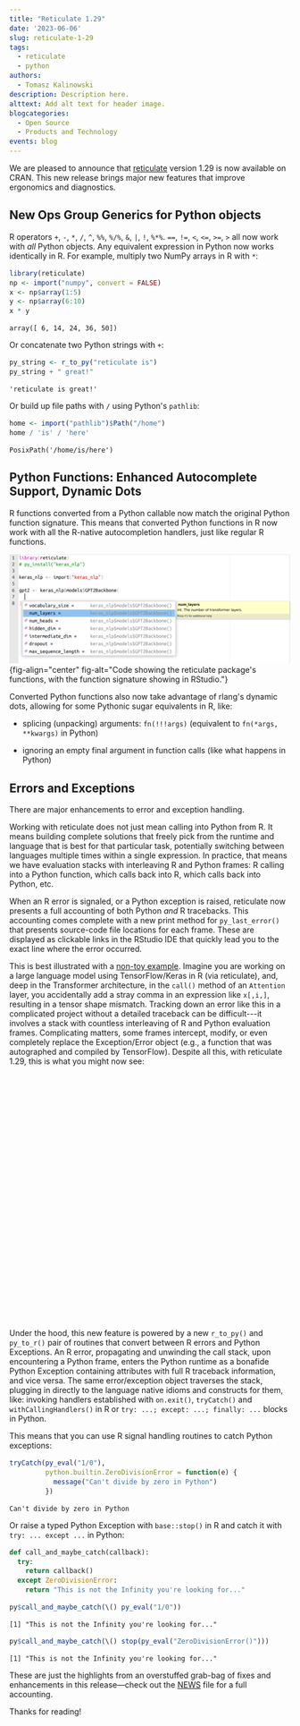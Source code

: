 ```yaml
---
title: "Reticulate 1.29"
date: '2023-06-06'
slug: reticulate-1-29
tags:
  - reticulate
  - python
authors:
  - Tomasz Kalinowski
description: Description here.
alttext: Add alt text for header image.
blogcategories:
  - Open Source
  - Products and Technology
events: blog
---
```


We are pleased to announce that [reticulate](https://rstudio.github.io/reticulate/) version 1.29 is now available on CRAN. This new release brings major new features that improve
ergonomics and diagnostics.

## New Ops Group Generics for Python objects

R operators `+`, `-`, `*`, `/`, `^`, `%%`, `%/%`, `&`, `|`, `!`, `%*%`.
`==`, `!=`, `<`, `<=`, `>=`, `>` all now work with *all* Python objects.
Any equivalent expression in Python now works identically in R. For
example, multiply two NumPy arrays in R with `*`:

``` r
library(reticulate)
np <- import("numpy", convert = FALSE)
x <- np$array(1:5)
y <- np$array(6:10)
x * y
```

    array([ 6, 14, 24, 36, 50])

Or concatenate two Python strings with `+`:

``` r
py_string <- r_to_py("reticulate is")
py_string + " great!"
```

    'reticulate is great!'

Or build up file paths with `/` using Python's `pathlib`:

``` r
home <- import("pathlib")$Path("/home")
home / 'is' / 'here'
```

    PosixPath('/home/is/here')

## Python Functions: Enhanced Autocomplete Support, Dynamic Dots

R functions converted from a Python callable now match the original Python
function signature. This means that converted Python functions in R now
work with all the R-native autocompletion handlers, just like regular R
functions.

![](image1.png){fig-align="center" fig-alt="Code showing the reticulate package's functions, with the function signature showing in RStudio."}

Converted Python functions also now take advantage of rlang's dynamic
dots, allowing for some Pythonic sugar equivalents in R, like:

-   splicing (unpacking) arguments: `fn(!!!args)` (equivalent to
    `fn(*args, **kwargs)` in Python)

-   ignoring an empty final argument in function calls (like what happens in
    Python)

## Errors and Exceptions

There are major enhancements to error and exception handling.

Working with reticulate does not just mean calling into Python from R.
It means building complete solutions that freely pick from the runtime
and language that is best for that particular task, potentially
switching between languages multiple times within a single expression.
In practice, that means we have evaluation stacks with interleaving R and Python frames: R calling into a Python function, which calls back into R, which calls back into Python, etc.

When an R error is signaled, or a Python exception is raised, reticulate
now presents a full accounting of both Python *and* R tracebacks. This accounting comes complete with a new print method for `py_last_error()` that presents source-code file locations for each frame. These are displayed as clickable links in the RStudio IDE that quickly lead you to the exact line where the error occurred.

This is best illustrated with a [non-toy
example](https://blogs.rstudio.com/ai/posts/2023-05-25-llama-tensorflow-keras/).
Imagine you are working on a large language model using TensorFlow/Keras
in R (via reticulate), and, deep in the Transformer architecture, in the `call()` method of
an `Attention` layer, you accidentally add a stray comma in an
expression like `x[,i,]`, resulting in a tensor shape mismatch. Tracking
down an error like this in a complicated project without a detailed
traceback can be difficult---it involves a stack with countless
interleaving of R and Python evaluation frames. Complicating matters,
some frames intercept, modify, or even completely replace the
Exception/Error object (e.g., a function that was autographed and
compiled by TensorFlow). Despite all this, with reticulate 1.29, this is
what you might now see:

<center><script src="https://fast.wistia.com/embed/medias/x9c6s8gcx7.jsonp" async></script><script src="https://fast.wistia.com/assets/external/E-v1.js" async></script><div class="wistia_responsive_padding" style="padding:87.5% 0 0 0;position:relative;"><div class="wistia_responsive_wrapper" style="height:100%;left:0;position:absolute;top:0;width:100%;"><div class="wistia_embed wistia_async_x9c6s8gcx7 videoFoam=true" style="height:100%;position:relative;width:100%"><div class="wistia_swatch" style="height:100%;left:0;opacity:0;overflow:hidden;position:absolute;top:0;transition:opacity 200ms;width:100%;"><img src="https://fast.wistia.com/embed/medias/x9c6s8gcx7/swatch" style="filter:blur(5px);height:100%;object-fit:contain;width:100%;" alt="" aria-hidden="true" onload="this.parentNode.style.opacity=1;" /></div></div></div></div></center>

Under the hood, this new feature is powered by a new `r_to_py()` and
`py_to_r()` pair of routines that convert between R errors and Python
Exceptions. An R error, propagating and unwinding the call stack,
upon encountering a Python frame, enters the
Python runtime as a bonafide Python Exception containing attributes
with full R traceback information, and vice versa. The same
error/exception object traverses the stack, plugging in directly to the
language native idioms and constructs for them, like: invoking handlers
established with `on.exit()`, `tryCatch()` and `withCallingHandlers()`
in R or `try: ...; except: ...; finally: ...` blocks in Python.

This means that you can use R signal handling routines to catch Python
exceptions:

``` r
tryCatch(py_eval("1/0"),
         python.builtin.ZeroDivisionError = function(e) {
           message("Can't divide by zero in Python")
         })
```

    Can't divide by zero in Python

Or raise a typed Python Exception with `base::stop()` in R and catch it
with `try: ... except ...` in Python:

``` python
def call_and_maybe_catch(callback):
  try: 
    return callback()
  except ZeroDivisionError:
    return "This is not the Infinity you're looking for..."
```

``` r
py$call_and_maybe_catch(\() py_eval("1/0"))
```

    [1] "This is not the Infinity you're looking for..."

``` r
py$call_and_maybe_catch(\() stop(py_eval("ZeroDivisionError()")))
```

    [1] "This is not the Infinity you're looking for..."

These are just the highlights from an overstuffed grab-bag of fixes and
enhancements in this release—check out the
[NEWS](https://github.com/rstudio/reticulate/blob/main/NEWS.md) file for
a full accounting.

Thanks for reading!